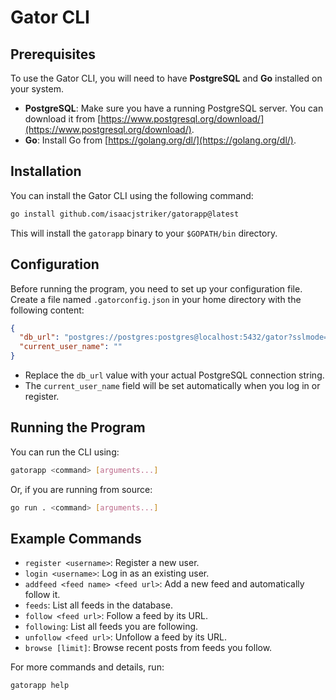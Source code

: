 # Gator CLI

## Prerequisites

To use the Gator CLI, you will need to have **PostgreSQL** and **Go** installed on your system.

- **PostgreSQL**: Make sure you have a running PostgreSQL server. You can download it from [https://www.postgresql.org/download/](https://www.postgresql.org/download/).
- **Go**: Install Go from [https://golang.org/dl/](https://golang.org/dl/).

## Installation

You can install the Gator CLI using the following command:

```sh
go install github.com/isaacjstriker/gatorapp@latest
```

This will install the `gatorapp` binary to your `$GOPATH/bin` directory.

## Configuration

Before running the program, you need to set up your configuration file.  
Create a file named `.gatorconfig.json` in your home directory with the following content:

```json
{
  "db_url": "postgres://postgres:postgres@localhost:5432/gator?sslmode=disable",
  "current_user_name": ""
}
```

- Replace the `db_url` value with your actual PostgreSQL connection string.
- The `current_user_name` field will be set automatically when you log in or register.

## Running the Program

You can run the CLI using:

```sh
gatorapp <command> [arguments...]
```

Or, if you are running from source:

```sh
go run . <command> [arguments...]
```

## Example Commands

- `register <username>`: Register a new user.
- `login <username>`: Log in as an existing user.
- `addfeed <feed name> <feed url>`: Add a new feed and automatically follow it.
- `feeds`: List all feeds in the database.
- `follow <feed url>`: Follow a feed by its URL.
- `following`: List all feeds you are following.
- `unfollow <feed url>`: Unfollow a feed by its URL.
- `browse [limit]`: Browse recent posts from feeds you follow.

For more commands and details, run:

```sh
gatorapp help
```
